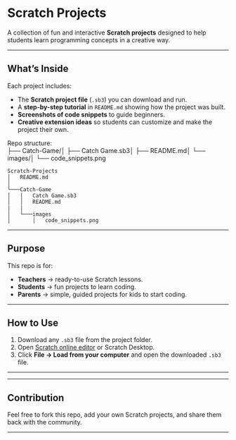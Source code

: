 # Scratch Projects  

A collection of fun and interactive **Scratch projects** designed to help students learn programming concepts in a creative way.  

---

## What’s Inside  
Each project includes:  
- The **Scratch project file** (`.sb3`) you can download and run.  
- A **step-by-step tutorial** in `README.md` showing how the project was built.  
- **Screenshots of code snippets** to guide beginners.  
- **Creative extension ideas** so students can customize and make the project their own.  

Repo structure:  
├── Catch-Game/│ ├── Catch Game.sb3│ ├── README.md│ └── images/│ └── code\_snippets.png

```
Scratch-Projects
│   README.md 
│
└───Catch-Game
│   │   Catch Game.sb3
│   │   README.md
|   |
│   └───images
│       │   code_snippets.png
```

---

## Purpose  
This repo is for:  
- **Teachers** → ready-to-use Scratch lessons.  
- **Students** → fun projects to learn coding.  
- **Parents** → simple, guided projects for kids to start coding.  

---

## How to Use  
1. Download any `.sb3` file from the project folder.  
2. Open [Scratch online editor](https://scratch.mit.edu/projects/editor/) or Scratch Desktop.  
3. Click **File → Load from your computer** and open the downloaded `.sb3` file.  


---
---

## Contribution  
Feel free to fork this repo, add your own Scratch projects, and share them back with the community.  

---
